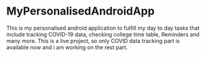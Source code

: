 # MyPersonalisedAndroidApp

This is my personalised android application to fulfill my day to day tasks that include tracking COVID-19 data, checking college time table, Reminders and many more.
This is a live project, so only COVID data tracking part is available now and i am working on the rest part.

